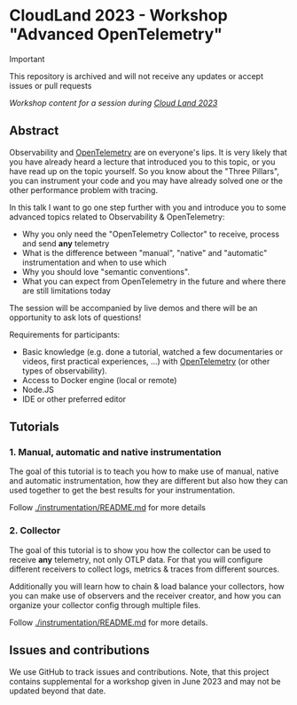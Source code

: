 # CloudLand 2023 - Workshop "Advanced OpenTelemetry"

> [!IMPORTANT]
> This repository is archived and will not receive any updates or accept issues or pull requests

_Workshop content for a session during
[Cloud Land 2023](https://www.cloudland.org/en/home/)_

## Abstract

Observability and [OpenTelemetry](https://opentelemetry.io/) are on everyone's lips. It is very likely that
you have already heard a lecture that introduced you to this topic, or you have
read up on the topic yourself. So you know about the "Three Pillars", you can
instrument your code and you may have already solved one or the other
performance problem with tracing.

In this talk I want to go one step further with you and introduce you to some
advanced topics related to Observability & OpenTelemetry:

- Why you only need the "OpenTelemetry Collector" to receive, process and send
  **any** telemetry
- What is the difference between "manual", "native" and "automatic"
  instrumentation and when to use which
- Why you should love "semantic conventions".
- What you can expect from OpenTelemetry in the future and where there are still
  limitations today

The session will be accompanied by live demos and there will be an opportunity
to ask lots of questions!

Requirements for participants:

- Basic knowledge (e.g. done a tutorial, watched a few documentaries or videos,
  first practical experiences, ...) with [OpenTelemetry](https://opentelemetry.io/) (or other types of
  observability).
- Access to Docker engine (local or remote)
- Node.JS
- IDE or other preferred editor

## Tutorials

### 1. Manual, automatic and native instrumentation

The goal of this tutorial is to teach you how to make use of manual, native and
automatic instrumentation, how they are different but also how they can used
together to get the best results for your instrumentation.

Follow [./instrumentation/README.md](./instrumentation/README.md) for more
details

### 2. Collector

The goal of this tutorial is to show you how the collector can be used to
receive **any** telemetry, not only OTLP data. For that you will configure
different receivers to collect logs, metrics & traces from different sources.

Additionally you will learn how to chain & load balance your collectors, how you
can make use of observers and the receiver creator, and how you can organize
your collector config through multiple files.

Follow [./instrumentation/README.md](./collector/README.md) for more details.

## Issues and contributions

We use GitHub to track issues and contributions. Note, that this project
contains supplemental for a workshop given in June 2023 and may not be updated
beyond that date.
